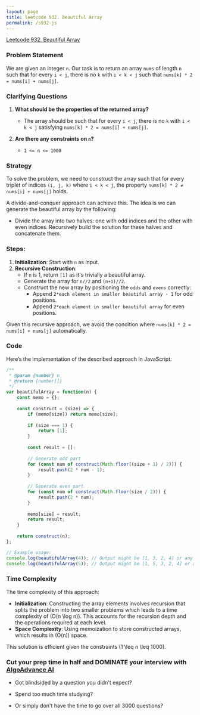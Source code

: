```yaml
---
layout: page
title: leetcode 932. Beautiful Array
permalink: /s932-js
---
```

[Leetcode 932. Beautiful Array](https://algoadvance.github.io/algoadvance/l932)
### Problem Statement

We are given an integer `n`. Our task is to return an array `nums` of length `n` such that for every `i < j`, there is no `k` with `i < k < j` such that `nums[k] * 2 = nums[i] + nums[j]`.

### Clarifying Questions

1. **What should be the properties of the returned array?**
   - The array should be such that for every `i < j`, there is no `k` with `i < k < j` satisfying `nums[k] * 2 = nums[i] + nums[j]`.

2. **Are there any constraints on `n`?**
   - `1 <= n <= 1000`

### Strategy

To solve the problem, we need to construct the array such that for every triplet of indices `(i, j, k)` where `i < k < j`, the property `nums[k] * 2 ≠ nums[i] + nums[j]` holds.

A divide-and-conquer approach can achieve this. The idea is we can generate the beautiful array by the following:
- Divide the array into two halves: one with odd indices and the other with even indices. Recursively build the solution for these halves and concatenate them.

### Steps:
1. **Initialization**: Start with `n` as input.
2. **Recursive Construction**:
   - If `n` is 1, return `[1]` as it's trivially a beautiful array.
   - Generate the array for `n//2` and `(n+1)//2`.
   - Construct the new array by positioning the `odds` and `evens` correctly:
     - Append `2*each element in smaller beautiful array - 1` for odd positions.
     - Append `2*each element in smaller beautiful array` for even positions.

Given this recursive approach, we avoid the condition where `nums[k] * 2 = nums[i] + nums[j]` automatically.

### Code

Here’s the implementation of the described approach in JavaScript:

```javascript
/**
 * @param {number} n
 * @return {number[]}
 */
var beautifulArray = function(n) {
    const memo = {};
    
    const construct = (size) => {
        if (memo[size]) return memo[size];
        
        if (size === 1) {
            return [1];
        }
        
        const result = [];
        
        // Generate odd part
        for (const num of construct(Math.floor((size + 1) / 2))) {
            result.push(2 * num - 1);
        }
        
        // Generate even part
        for (const num of construct(Math.floor(size / 2))) {
            result.push(2 * num);
        }
        
        memo[size] = result;
        return result;
    }
    
    return construct(n);
};

// Example usage:
console.log(beautifulArray(4)); // Output might be [1, 3, 2, 4] or any other valid beautiful array
console.log(beautifulArray(5)); // Output might be [1, 5, 3, 2, 4] or any other valid beautiful array
```

### Time Complexity

The time complexity of this approach:
- **Initialization**: Constructing the array elements involves recursion that splits the problem into two smaller problems which leads to a time complexity of \(O(n \log n)\). This accounts for the recursion depth and the operations required at each level.
- **Space Complexity**: Using memoization to store constructed arrays, which results in \(O(n)\) space.

This solution is efficient given the constraints \(1 \leq n \leq 1000\).


### Cut your prep time in half and DOMINATE your interview with [AlgoAdvance AI](https://algoAdvance.com)

- Got blindsided by a question you didn't expect?

- Spend too much time studying?

- Or simply don't have the time to go over all 3000 questions?

